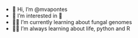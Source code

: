 - 👋 Hi, I’m @mvapontes
- 👀 I’m interested in 🍄
- 🧑‍💻 I’m currently learning about fungal genomes
- 🕵️‍♀️ I’m always learning about life, python and R

<!---
mvapontes/mvapontes is a ✨ special ✨ repository because its `README.md` (this file) appears on your GitHub profile.
You can click the Preview link to take a look at your changes.
--->

